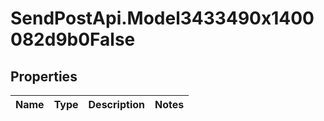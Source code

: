 # SendPostApi.Model3433490x1400082d9b0False

## Properties
Name | Type | Description | Notes
------------ | ------------- | ------------- | -------------


